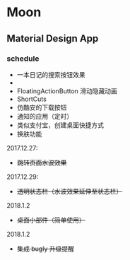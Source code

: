 # Moon

## Material Design App

### schedule

- 一本日记的搜索按钮效果
-
- FloatingActionButton 滑动隐藏动画
- ShortCuts
- 仿酷安的下载按钮
- 通知的应用（定时）
- 类似支付宝，创建桌面快捷方式
- 换肤功能

2017.12.27:

- ~~跳转页面水波效果~~

2017.12.29:

- ~~透明状态栏（水波效果延伸至状态栏）~~

2018.1.2

- ~~桌面小部件（简单使用）~~

2018.1.2

- ~~集成 bugly 升级提醒~~

